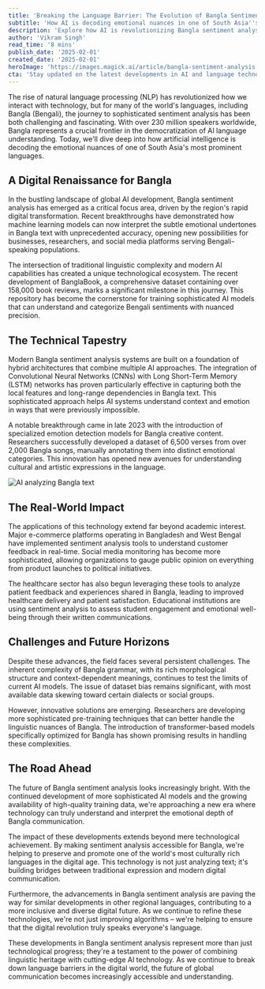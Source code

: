 ```yaml
---
title: 'Breaking the Language Barrier: The Evolution of Bangla Sentiment Analysis in the AI Era'
subtitle: 'How AI is decoding emotional nuances in one of South Asia''s most prominent languages'
description: 'Explore how AI is revolutionizing Bangla sentiment analysis, enabling machines to understand the emotional nuances of one of South Asia's most prominent languages. With over 230 million speakers worldwide, this technological advancement represents a crucial step in the democratization of AI language understanding, combining traditional linguistic heritage with cutting-edge technology.'
author: 'Vikram Singh'
read_time: '8 mins'
publish_date: '2025-02-01'
created_date: '2025-02-01'
heroImage: 'https://images.magick.ai/article/bangla-sentiment-analysis.jpg'
cta: 'Stay updated on the latest developments in AI and language technology by following us on LinkedIn! Connect with our team of experts and join the conversation about the future of language processing at [https://www.linkedin.com/company/magick-ai](https://www.linkedin.com/company/magick-ai)'
---
```


The rise of natural language processing (NLP) has revolutionized how we interact with technology, but for many of the world's languages, including Bangla (Bengali), the journey to sophisticated sentiment analysis has been both challenging and fascinating. With over 230 million speakers worldwide, Bangla represents a crucial frontier in the democratization of AI language understanding. Today, we'll dive deep into how artificial intelligence is decoding the emotional nuances of one of South Asia's most prominent languages.

## A Digital Renaissance for Bangla

In the bustling landscape of global AI development, Bangla sentiment analysis has emerged as a critical focus area, driven by the region's rapid digital transformation. Recent breakthroughs have demonstrated how machine learning models can now interpret the subtle emotional undertones in Bangla text with unprecedented accuracy, opening new possibilities for businesses, researchers, and social media platforms serving Bengali-speaking populations.

The intersection of traditional linguistic complexity and modern AI capabilities has created a unique technological ecosystem. The recent development of BanglaBook, a comprehensive dataset containing over 158,000 book reviews, marks a significant milestone in this journey. This repository has become the cornerstone for training sophisticated AI models that can understand and categorize Bengali sentiments with nuanced precision.

## The Technical Tapestry

Modern Bangla sentiment analysis systems are built on a foundation of hybrid architectures that combine multiple AI approaches. The integration of Convolutional Neural Networks (CNNs) with Long Short-Term Memory (LSTM) networks has proven particularly effective in capturing both the local features and long-range dependencies in Bangla text. This sophisticated approach helps AI systems understand context and emotion in ways that were previously impossible.

A notable breakthrough came in late 2023 with the introduction of specialized emotion detection models for Bangla creative content. Researchers successfully developed a dataset of 6,500 verses from over 2,000 Bangla songs, manually annotating them into distinct emotional categories. This innovation has opened new avenues for understanding cultural and artistic expressions in the language.

![AI analyzing Bangla text](https://i.magick.ai/PIXE/1738428498824_magick_img.webp)

## The Real-World Impact

The applications of this technology extend far beyond academic interest. Major e-commerce platforms operating in Bangladesh and West Bengal have implemented sentiment analysis tools to understand customer feedback in real-time. Social media monitoring has become more sophisticated, allowing organizations to gauge public opinion on everything from product launches to political initiatives.

The healthcare sector has also begun leveraging these tools to analyze patient feedback and experiences shared in Bangla, leading to improved healthcare delivery and patient satisfaction. Educational institutions are using sentiment analysis to assess student engagement and emotional well-being through their written communications.

## Challenges and Future Horizons

Despite these advances, the field faces several persistent challenges. The inherent complexity of Bangla grammar, with its rich morphological structure and context-dependent meanings, continues to test the limits of current AI models. The issue of dataset bias remains significant, with most available data skewing toward certain dialects or social groups.

However, innovative solutions are emerging. Researchers are developing more sophisticated pre-training techniques that can better handle the linguistic nuances of Bangla. The introduction of transformer-based models specifically optimized for Bangla has shown promising results in handling these complexities.

## The Road Ahead

The future of Bangla sentiment analysis looks increasingly bright. With the continued development of more sophisticated AI models and the growing availability of high-quality training data, we're approaching a new era where technology can truly understand and interpret the emotional depth of Bangla communication.

The impact of these developments extends beyond mere technological achievement. By making sentiment analysis accessible for Bangla, we're helping to preserve and promote one of the world's most culturally rich languages in the digital age. This technology is not just analyzing text; it's building bridges between traditional expression and modern digital communication.

Furthermore, the advancements in Bangla sentiment analysis are paving the way for similar developments in other regional languages, contributing to a more inclusive and diverse digital future. As we continue to refine these technologies, we're not just improving algorithms – we're helping to ensure that the digital revolution truly speaks everyone's language.

These developments in Bangla sentiment analysis represent more than just technological progress; they're a testament to the power of combining linguistic heritage with cutting-edge AI technology. As we continue to break down language barriers in the digital world, the future of global communication becomes increasingly accessible and understanding.